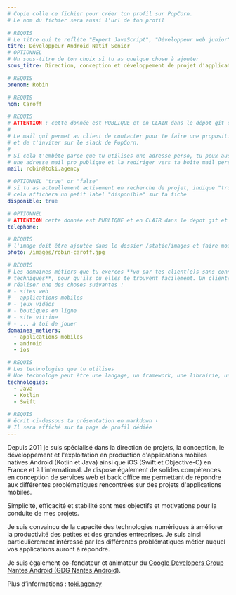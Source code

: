 ```yaml
---
# Copie colle ce fichier pour créer ton profil sur PopCorn.
# Le nom du fichier sera aussi l'url de ton profil

# REQUIS
# Le titre qui te refléte "Expert JavaScript", "Développeur web junior"
titre: Développeur Android Natif Senior
# OPTIONNEL
# Un sous-titre de ton choix si tu as quelque chose à ajouter
sous_titre: Direction, conception et développement de projet d'applications mobiles

# REQUIS
prenom: Robin

# REQUIS
nom: Caroff

# REQUIS
# ATTENTION : cette donnée est PUBLIQUE et en CLAIR dans le dépot git et sur le site
#
# Le mail qui permet au client de contacter pour te faire une proposition de projet
# et de t'inviter sur le slack de PopCorn.
#
# Si cela t'embête parce que tu utilises une adresse perso, tu peux aussi te créer
# une adresse mail pro publique et la rediriger vers ta boîte mail perso
mail: robin@toki.agency

# OPTIONNEL "true" or "false"
# si tu as actuellement activement en recherche de projet, indique "true" ici,
# cela affichera un petit label "disponible" sur ta fiche
disponible: true

# OPTIONNEL
# ATTENTION cette donnée est PUBLIQUE et en CLAIR dans le dépot git et sur le site
telephone:

# REQUIS
# l'image doit être ajoutée dans le dossier /static/images et faire moins de 100ko ! Sa hauteur affichée sur le site sera de 300px, elle s'adaptera comme elle peut au responsive avec du css.
photo: /images/robin-caroff.jpg

# REQUIS
# Les domaines métiers que tu exerces **vu par tes client(e)s sans connaissances
# techniques**, pour qu'ils ou elles te trouvent facilement. Un client(e) veut par exemple
# réaliser une des choses suivantes :
# - sites web
# - applications mobiles
# - jeux vidéos
# - boutiques en ligne
# - site vitrine
# - ... à toi de jouer
domaines_metiers:
  - applications mobiles
  - android
  - ios

# REQUIS
# Les technologies que tu utilises
# Une technologe peut être une langage, un framework, une librairie, un CMS ...
technologies:
  - Java
  - Kotlin
  - Swift

# REQUIS
# écrit ci-dessous ta présentation en markdown ⬇️
# Il sera affiché sur ta page de profil dédiée
---
```


Depuis 2011 je suis spécialisé dans la direction de projets, la conception, le développement et l'exploitation en production d'applications mobiles natives Android (Kotlin et Java) ainsi que iOS (Swift et Objective-C) en France et à l'international. Je dispose également de solides compétences en conception de services web et back office me permettant de répondre aux différentes problématiques rencontrées sur des projets d'applications mobiles.

Simplicité, efficacité et stabilité sont mes objectifs et motivations pour la conduite de mes projets. 

Je suis convaincu de la capacité des technologies numériques à améliorer la productivité des petites et des grandes entreprises. Je suis ainsi particulièrement intéressé par les différentes problématiques métier auquel vos applications auront à répondre.

Je suis également co-fondateur et animateur du [Google Developers Group Nantes Android (GDG Nantes Android)](https://www.meetup.com/fr-FR/gdg_nantes_android/).

Plus d’informations : [toki.agency](https://www.toki.agency/)
